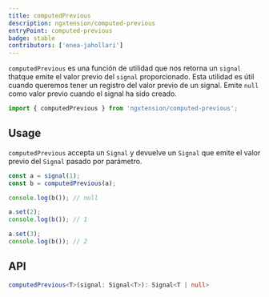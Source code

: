 ```yaml
---
title: computedPrevious
description: ngxtension/computed-previous
entryPoint: computed-previous
badge: stable
contributors: ['enea-jahollari']
---
```


`computedPrevious` es una función de utilidad que nos retorna un `signal` thatque emite el valor previo del `signal` proporcionado. Esta utilidad es útil cuando queremos tener un registro del valor previo de un signal.
Emite `null` como valor previo cuando el signal ha sido creado.

```ts
import { computedPrevious } from 'ngxtension/computed-previous';
```

## Usage

`computedPrevious` accepta un `Signal` y devuelve un `Signal` que emite el valor previo del `Signal` pasado por parámetro.

```ts
const a = signal(1);
const b = computedPrevious(a);

console.log(b()); // null

a.set(2);
console.log(b()); // 1

a.set(3);
console.log(b()); // 2
```

## API

```ts
computedPrevious<T>(signal: Signal<T>): Signal<T | null>
```
